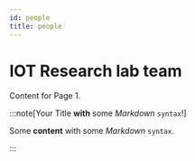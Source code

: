 ```yaml
---
id: people
title: people
---
```


# IOT Research lab team

Content for Page 1.

:::note[Your Title **with** some _Markdown_ `syntax`!]

Some **content** with some _Markdown_ `syntax`.

:::
